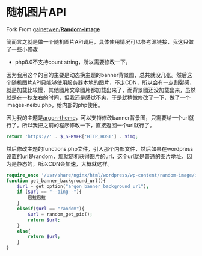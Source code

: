 # 随机图片API

Fork From [galnetwen](https://github.com/galnetwen)/**[Random-Image](https://github.com/galnetwen/Random-Image)**

简而言之就是做一个随机图片API调用，具体使用情况可以参考源链接，我这只做了一些小修改

- php8.0不支持count string，所以需要修改一下。

因为我用这个的目的主要是动态换主题的banner背景图，总共就没几张。然后这个随机图片API只能够使用服务器本地的图片，不走CDN，所以会有一点割裂感，就是加载比较慢，其他图片文章图片都加载出来了，而背景图还没加载出来，虽然就是在一秒左右的时间，但我还是感觉不爽，于是就稍微修改了一下，做了一个images-neibu.php，给内部的php使用。

因为我的主题是[argon-theme](https://github.com/solstice23/argon-theme)，可以支持修改banner背景图，只需要给一个url就行了。所以我把之前的程序修改一下，直接返回一个url就行了。

```php
return 'https://' . $_SERVER['HTTP_HOST'] . $img;
```

然后修改主题的functions.php文件，引入那个内部文件，然后如果在wordpress设置的url是random，那就随机获得图片的url，这个url就是普通的图片地址，因为是静态的，所以CDN会加速，大概就这样。

```php
require_once '/usr/share/nginx/html/wordpress/wp-content/random-image/images_neibu.php';
function get_banner_background_url(){
	$url = get_option("argon_banner_background_url");
	if ($url == "--bing--"){
		巴拉巴拉
	}
	elseif($url == "random"){
		$url = random_get_pic();
		return $url;
	}
	else{
		return $url;
	}
}
```

